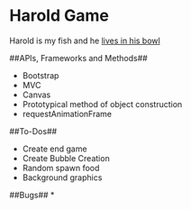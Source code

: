 # Harold Game
Harold is my fish and he [lives in his bowl](https://taylornodell.bandcamp.com/track/harolds-song)

##APIs, Frameworks and Methods##
* Bootstrap
* MVC
* Canvas
* Prototypical method of object construction
* requestAnimationFrame

##To-Dos##
* Create end game
* Create Bubble Creation
* Random spawn food
* Background graphics

##Bugs##
*